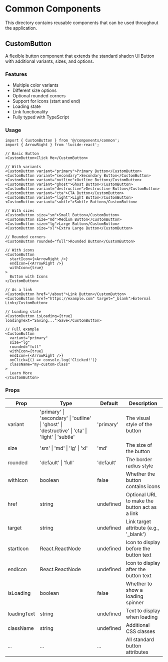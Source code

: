 # Common Components

This directory contains reusable components that can be used throughout the application.

## CustomButton

A flexible button component that extends the standard shadcn UI Button with additional variants, sizes, and options.

### Features

- Multiple color variants
- Different size options
- Optional rounded corners
- Support for icons (start and end)
- Loading state
- Link functionality
- Fully typed with TypeScript

### Usage

```tsx
import { CustomButton } from '@/components/common';
import { ArrowRight } from 'lucide-react';

// Basic Button
<CustomButton>Click Me</CustomButton>

// With variants
<CustomButton variant="primary">Primary Button</CustomButton>
<CustomButton variant="secondary">Secondary Button</CustomButton>
<CustomButton variant="outline">Outline Button</CustomButton>
<CustomButton variant="ghost">Ghost Button</CustomButton>
<CustomButton variant="destructive">Destructive Button</CustomButton>
<CustomButton variant="cta">CTA Button</CustomButton>
<CustomButton variant="light">Light Button</CustomButton>
<CustomButton variant="subtle">Subtle Button</CustomButton>

// With sizes
<CustomButton size="sm">Small Button</CustomButton>
<CustomButton size="md">Medium Button</CustomButton>
<CustomButton size="lg">Large Button</CustomButton>
<CustomButton size="xl">Extra Large Button</CustomButton>

// Rounded corners
<CustomButton rounded="full">Rounded Button</CustomButton>

// With icons
<CustomButton
  startIcon={<ArrowRight />}
  endIcon={<ArrowRight />}
  withIcon={true}
>
  Button with Icons
</CustomButton>

// As a link
<CustomButton href="/about">Link Button</CustomButton>
<CustomButton href="https://example.com" target="_blank">External Link</CustomButton>

// Loading state
<CustomButton isLoading={true} loadingText="Saving...">Save</CustomButton>

// Full example
<CustomButton
  variant="primary"
  size="lg"
  rounded="full"
  withIcon={true}
  endIcon={<ArrowRight />}
  onClick={() => console.log('Clicked!')}
  className="my-custom-class"
>
  Learn More
</CustomButton>
```

### Props

| Prop        | Type                                                                                              | Default   | Description                                   |
| ----------- | ------------------------------------------------------------------------------------------------- | --------- | --------------------------------------------- |
| variant     | 'primary' \| 'secondary' \| 'outline' \| 'ghost' \| 'destructive' \| 'cta' \| 'light' \| 'subtle' | 'primary' | The visual style of the button                |
| size        | 'sm' \| 'md' \| 'lg' \| 'xl'                                                                      | 'md'      | The size of the button                        |
| rounded     | 'default' \| 'full'                                                                               | 'default' | The border radius style                       |
| withIcon    | boolean                                                                                           | false     | Whether the button contains icons             |
| href        | string                                                                                            | undefined | Optional URL to make the button act as a link |
| target      | string                                                                                            | undefined | Link target attribute (e.g., '\_blank')       |
| startIcon   | React.ReactNode                                                                                   | undefined | Icon to display before the button text        |
| endIcon     | React.ReactNode                                                                                   | undefined | Icon to display after the button text         |
| isLoading   | boolean                                                                                           | false     | Whether to show a loading spinner             |
| loadingText | string                                                                                            | undefined | Text to display when loading                  |
| className   | string                                                                                            | undefined | Additional CSS classes                        |
| ...         | ...                                                                                               | ...       | All standard button attributes                |
